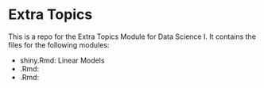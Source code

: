 # Extra Topics

This is a repo for the Extra Topics Module for Data Science I. It contains the files for the following modules:

* shiny.Rmd: Linear Models
* .Rmd: 
* .Rmd: 